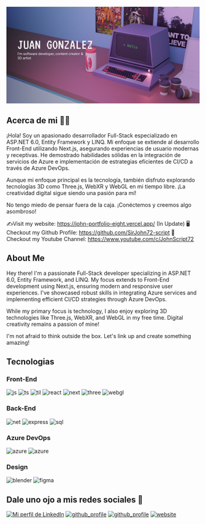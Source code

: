 
![Banner Image](./portfolio_banner2.png)
<br />

## Acerca de mi 🧑‍💻
¡Hola! Soy un apasionado desarrollador Full-Stack especializado en ASP.NET 6.0, Entity Framework y LINQ. Mi enfoque se extiende al desarrollo Front-End utilizando Next.js, asegurando experiencias de usuario modernas y receptivas. He demostrado habilidades sólidas en la integración de servicios de Azure e implementación de estrategias eficientes de CI/CD a través de Azure DevOps.

Aunque mi enfoque principal es la tecnología, también disfruto explorando tecnologías 3D como Three.js, WebXR y WebGL en mi tiempo libre. ¡La creatividad digital sigue siendo una pasión para mí!

No tengo miedo de pensar fuera de la caja. ¡Conéctemos y creemos algo asombroso!

✍Visit my website: https://john-portfolio-eight.vercel.app/ (In Update)
🖥 Checkout my Github Profile: https://github.com/SirJohn72-script
🧡 Checkout my Youtube Channel: https://www.youtube.com/c/JohnScript72

## About Me 
Hey there! I'm a passionate Full-Stack developer specializing in ASP.NET 6.0, Entity Framework, and LINQ. My focus extends to Front-End development using Next.js, ensuring modern and responsive user experiences. I've showcased robust skills in integrating Azure services and implementing efficient CI/CD strategies through Azure DevOps.

While my primary focus is technology, I also enjoy exploring 3D technologies like Three.js, WebXR, and WebGL in my free time. Digital creativity remains a passion of mine!

I'm not afraid to think outside the box.
Let's link up and create something amazing!

## Tecnologias
### Front-End
<img src="https://img.shields.io/badge/JavaScript-323330?style=for-the-badge&logo=javascript&logoColor=F7DF1E" alt="js"></img>
<img src="https://img.shields.io/badge/TypeScript-007ACC?style=for-the-badge&logo=typescript&logoColor=white" alt="ts"></img>
<img src="https://img.shields.io/badge/Tailwind_CSS-38B2AC?style=for-the-badge&logo=tailwind-css&logoColor=white" alt="til"></img>
<img src="https://img.shields.io/badge/React-20232A?style=for-the-badge&logo=react&logoColor=61DAFB" alt="react"></img>
<img src="https://img.shields.io/badge/next.js-000000?style=for-the-badge&logo=nextdotjs&logoColor=white" alt="next"></img>
<img src="https://img.shields.io/badge/ThreeJs-black?style=for-the-badge&logo=three.js&logoColor=white" alt="three"></img>
<img src="https://img.shields.io/badge/WebGL-ffffff?style=for-the-badge&logo=webgl&logoColor=990000" alt="webgl"></img>

### Back-End
<img src="https://img.shields.io/badge/.NET-512BD4?style=for-the-badge&logo=dotnet&logoColor=white" alt="net"> </img>
<img src="https://img.shields.io/badge/Express.js-000000?style=for-the-badge&logo=express&logoColor=white" alt="express"> </img>
<img src="https://img.shields.io/badge/Microsoft%20SQL%20Server-CC2927?style=for-the-badge&logo=microsoft%20sql%20server&logoColor=white" alt="sql"></img>

### Azure DevOps 
<img src="https://img.shields.io/badge/microsoft%20azure-0089D6?style=for-the-badge&logo=microsoft-azure&logoColor=white" alt="azure"></img>
<img src="https://img.shields.io/badge/Azure_DevOps-0078D7?style=for-the-badge&logo=azure-devops&logoColor=white" alt="azure"> </img>


### Design 
<img src="https://img.shields.io/badge/blender-%23F5792A.svg?style=for-the-badge&logo=blender&logoColor=white" alt="blender"> </img>
<img src="https://img.shields.io/badge/Figma-F24E1E?style=for-the-badge&logo=figma&logoColor=white" alt="figma"></img>


## Dale uno ojo a mis redes sociales 🤝​
<a href="https://www.linkedin.com/in/juanglezf/"><img src="https://img.shields.io/badge/LinkedIn-0077B5?style=for-the-badge&logo=linkedin&logoColor=white" alt="Mi perfil de LinkedIn"/></a>
<a href="https://github.com/SirJohn72-script"><img src="https://img.shields.io/badge/GitHub-100000?style=for-the-badge&logo=github&logoColor=white" alt="github_profile"></img></a>
<a href="https://www.youtube.com/c/JohnScript72"><img src="https://img.shields.io/badge/YouTube-FF0000?style=for-the-badge&logo=youtube&logoColor=white" alt="github_profile"></img></a>
<a href="https://john-portfolio-eight.vercel.app"><img src="https://img.shields.io/badge/website-000000?style=for-the-badge&logo=About.me&logoColor=white" alt="website"> </img> </a>
